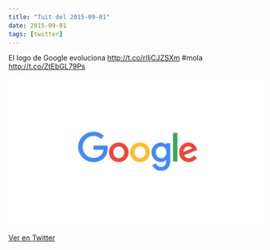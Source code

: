 ```yaml
---
title: "Tuit del 2015-09-01"
date: 2015-09-01
tags: [twitter]
---
```


El logo de Google evoluciona http://t.co/rlljCJZSXm #mola http://t.co/ZtEbGL79Ps

![Imagen](/assets/images/638750044020178944-CN1LxwrWcAA2JR0.png)

[Ver en Twitter](https://twitter.com/i/web/status/638750044020178944)
